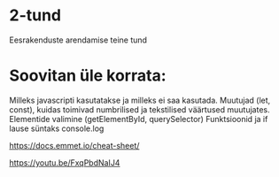 # 2-tund
Eesrakenduste arendamise teine tund

# Soovitan üle korrata:
Milleks javascripti kasutatakse ja milleks ei saa kasutada.
Muutujad (let, const), kuidas toimivad numbrilised ja tekstilised väärtused muutujates. 
Elementide valimine (getElementById, querySelector)
Funktsioonid ja if lause süntaks
console.log

https://docs.emmet.io/cheat-sheet/

https://youtu.be/FxqPbdNaIJ4
